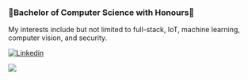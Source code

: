 ### :maple_leaf:Bachelor of Computer Science with Honours:maple_leaf:

My interests include but not limited to full-stack, IoT, machine learning, computer vision, and security.

[![Linkedin](https://i.stack.imgur.com/gVE0j.png)](www.linkedin.com/in/waynedu)

![](https://komarev.com/ghpvc/?username=waynedu)


<!--
**waynedu/waynedu** is a ✨ _special_ ✨ repository because its `README.md` (this file) appears on your GitHub profile.

Here are some ideas to get you started:

- 🔭 I’m currently working on ...
- 🌱 I’m currently learning ...
- 👯 I’m looking to collaborate on ...
- 🤔 I’m looking for help with ...
- 💬 Ask me about ...
- 📫 How to reach me: ...
- 😄 Pronouns: ...
- ⚡ Fun fact: ...
-->
